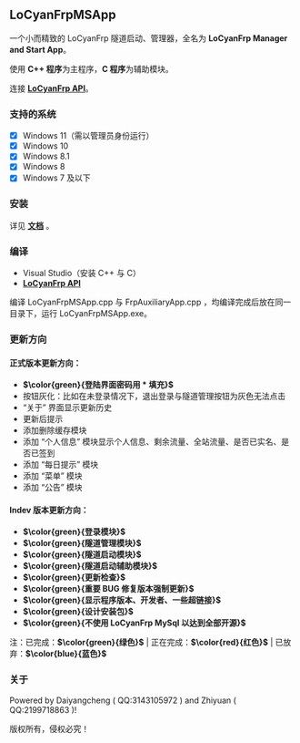 ## LoCyanFrpMSApp

一个小而精致的 LoCyanFrp 隧道启动、管理器，全名为 **LoCyanFrp Manager and Start App**。

使用 **C++ 程序**为主程序，**C 程序**为辅助模块。

连接 **[LoCyanFrp API](https://github.com/Daiyangcheng/LoCyanFrpAPI)**。

### 支持的系统

- [X] Windows 11（需以管理员身份运行）
- [X] Windows 10
- [X] Windows 8.1
- [X] Windows 8
- [X] Windows 7 及以下

### 安装

详见 **[文档](https://doc.locyan.cn/#/LoCyanFrpMSApp?id=%e5%ae%89%e8%a3%85)** 。

### 编译

* Visual Studio（安装 C++ 与 C）
* **[LoCyanFrp API](https://github.com/LoCyan-Team/LoCyanFrpAPI)**

编译 LoCyanFrpMSApp.cpp 与 FrpAuxiliaryApp.cpp ，均编译完成后放在同一目录下，运行 LoCyanFrpMSApp.exe。

### 更新方向

#### 正式版本更新方向：

* **$\color{green}{登陆界面密码用 * 填充}$**
* 按钮灰化：比如在未登录情况下，退出登录与隧道管理按钮为灰色无法点击
* “关于” 界面显示更新历史
* 更新后提示
* 添加删除缓存模块
* 添加 “个人信息” 模块显示个人信息、剩余流量、全站流量、是否已实名、是否已签到
* 添加 “每日提示” 模块
* 添加 “菜单” 模块
* 添加 “公告” 模块

#### Indev 版本更新方向：

* **$\color{green}{登录模块}$**
* **$\color{green}{隧道管理模块}$**
* **$\color{green}{隧道启动模块}$**
* **$\color{green}{隧道启动辅助模块}$**
* **$\color{green}{更新检查}$**
* **$\color{green}{重要 BUG 修复版本强制更新}$**
* **$\color{green}{显示程序版本、开发者、一些超链接}$**
* **$\color{green}{设计安装包}$**
* **$\color{green}{不使用 LoCyanFrp MySql 以达到全部开源}$**

注：已完成：**$\color{green}{绿色}$** | 正在完成：**$\color{red}{红色}$** | 已放弃：**$\color{blue}{蓝色}$**

### 关于

Powered by Daiyangcheng ( QQ:3143105972 ) and Zhiyuan ( QQ:2199718863 )!

版权所有，侵权必究！
